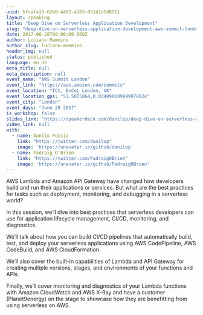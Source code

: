```yaml
---
uuid: bfcafa13-62b0-4402-a183-0b1d1d5d8511
layout: speaking
title: "Deep Dive on Serverless Application Development"
slug: "deep-dive-on-serverless-application-development-aws-summit-london"
date: 2017-06-28T00:00:00.000Z
author: Luciano Mammino
author_slug: luciano-mammino
header_img: null
status: published
language: en_US
meta_title: null
meta_description: null
event_name: "AWS Summit London"
event_link: "https://aws.amazon.com/summits"
event_location: "ICC, ExCeL London, UK"
event_location_gps: "51.5075864,0.034090699999978824"
event_city: "London"
event_days: "June 28 2017"
is_workshop: false
slides_link: "https://speakerdeck.com/danilop/deep-dive-on-serverless-application-development"
video_link: null
with:
  - name: Danilo Poccia
    link: "https://twitter.com/danilop"
    image: 'https://unavatar.io/github/danilop'
  - name: Padraig O'Brien
    link: "https://twitter.com/PadraigOBrien"
    image: 'https://unavatar.io/github/PadraigOBrien'
---
```


AWS Lambda and Amazon API Gateway have changed how developers build and run their applications or services. But what are the best practices for tasks such as deployment, monitoring, and debugging in a serverless world?

In this session, we’ll dive into best practices that serverless developers can use for application lifecycle management, CI/CD, monitoring, and diagnostics.

We’ll talk about how you can build CI/CD pipelines that automatically build, test, and deploy your serverless applications using AWS CodePipeline, AWS CodeBuild, and AWS CloudFormation.

We’ll also cover the built-in capabilities of Lambda and API Gateway for creating multiple versions, stages, and environments of your functions and APIs.

Finally, we’ll cover monitoring and diagnostics of your Lambda functions with Amazon CloudWatch and AWS X-Ray and have a customer (Planet9energy) on the stage to showcase how they are benefitting from using serverless on AWS.
